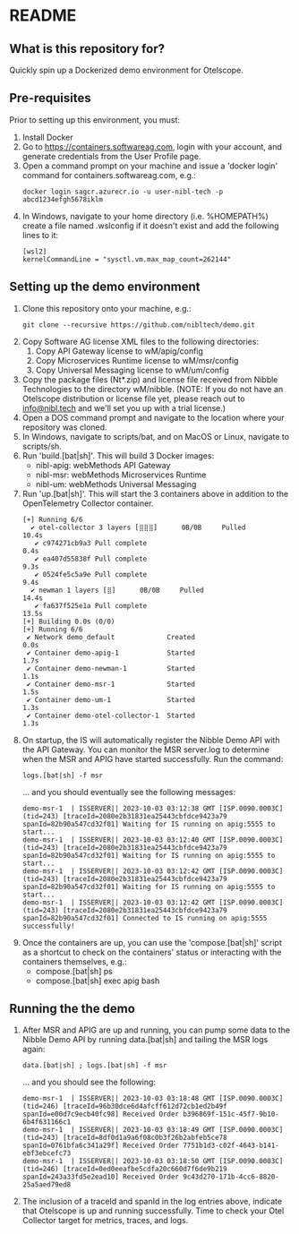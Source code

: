 # README #

## What is this repository for? ##

Quickly spin up a Dockerized demo environment for Otelscope.

## Pre-requisites ##

Prior to setting up this environment, you must:

1. Install Docker
1. Go to https://containers.softwareag.com, login with your account, and generate credentials from the User Profile page.
1. Open a command prompt on your machine and issue a 'docker login' command for containers.softwareag.com, e.g.:
    ```
    docker login sagcr.azurecr.io -u user-nibl-tech -p abcd1234efgh5678iklm
    ```
1. In Windows, navigate to your home directory (i.e. %HOMEPATH%) create a file named .wslconfig if it doesn't exist and add the following lines to it:
    ```
    [wsl2]
    kernelCommandLine = "sysctl.vm.max_map_count=262144"
    ```

## Setting up the demo environment ##

1. Clone this repository onto your machine, e.g.: 
    ```
    git clone --recursive https://github.com/nibltech/demo.git
    ```
1. Copy Software AG license XML files to the following directories:
    1. Copy API Gateway license to wM/apig/config
    1. Copy Microservices Runtime license to wM/msr/config
    1. Copy Universal Messaging license to wM/um/config
1. Copy the package files (Nt*.zip) and license file received from Nibble Technologies to the directory wM/nibble. (NOTE: If you do not have an Otelscope distribution or license file yet, please reach out to info@nibl.tech and we'll set you up with a trial license.)
1. Open a DOS command prompt and navigate to the location where your repository was cloned.
1. In Windows, navigate to scripts/bat, and on MacOS or Linux, navigate to scripts/sh.
1. Run 'build.[bat|sh]'. This will build 3 Docker images:
    * nibl-apig: webMethods API Gateway
    * nibl-msr: webMethods Microservices Runtime
    * nibl-um: webMethods Universal Messaging
1. Run 'up.[bat|sh]'. This will start the 3 containers above in addition to the OpenTelemetry Collector container.
    ```
    [+] Running 6/6
      ✔ otel-collector 3 layers [⣿⣿⣿]      0B/0B     Pulled                                                                                                     10.4s 
       ✔ c974271cb9a3 Pull complete                                                                                                                               0.4s 
       ✔ ea407d55838f Pull complete                                                                                                                               9.3s 
       ✔ 0524fe5c5a9e Pull complete                                                                                                                               9.4s 
      ✔ newman 1 layers [⣿]      0B/0B     Pulled                                                                                                                14.4s 
       ✔ fa637f525e1a Pull complete                                                                                                                              13.5s 
    [+] Building 0.0s (0/0)
    [+] Running 6/6
     ✔ Network demo_default             Created                                                                                                                   0.0s 
     ✔ Container demo-apig-1            Started                                                                                                                   1.7s 
     ✔ Container demo-newman-1          Started                                                                                                                   1.1s 
     ✔ Container demo-msr-1             Started                                                                                                                   1.5s 
     ✔ Container demo-um-1              Started                                                                                                                   1.3s 
     ✔ Container demo-otel-collector-1  Started                                                                                                                   1.3s 
    ```
1. On startup, the IS will automatically register the Nibble Demo API with the API Gateway. You can monitor the MSR server.log to determine when the MSR and APIG have started successfully. Run the command:
    ```
    logs.[bat|sh] -f msr
    ```
    ... and you should eventually see the following messages:
    ```
    demo-msr-1  | ISSERVER|| 2023-10-03 03:12:38 GMT [ISP.0090.0003C] (tid=243) [traceId=2080e2b31831ea25443cbfdce9423a79 spanId=82b90a547cd32f01] Waiting for IS running on apig:5555 to start...
    demo-msr-1  | ISSERVER|| 2023-10-03 03:12:40 GMT [ISP.0090.0003C] (tid=243) [traceId=2080e2b31831ea25443cbfdce9423a79 spanId=82b90a547cd32f01] Waiting for IS running on apig:5555 to start...
    demo-msr-1  | ISSERVER|| 2023-10-03 03:12:42 GMT [ISP.0090.0003C] (tid=243) [traceId=2080e2b31831ea25443cbfdce9423a79 spanId=82b90a547cd32f01] Waiting for IS running on apig:5555 to start...
    demo-msr-1  | ISSERVER|| 2023-10-03 03:12:42 GMT [ISP.0090.0003C] (tid=243) [traceId=2080e2b31831ea25443cbfdce9423a79 spanId=82b90a547cd32f01] Connected to IS running on apig:5555 successfully!
    ```
1. Once the containers are up, you can use the 'compose.[bat|sh]' script as a shortcut to check on the containers' status or interacting with the containers themselves, e.g.:
    * compose.[bat|sh] ps
    * compose.[bat|sh] exec apig bash

## Running the the demo ##

1. After MSR and APIG are up and running, you can pump some data to the Nibble Demo API by running data.[bat|sh] and tailing the MSR logs again:
    ```
    data.[bat|sh] ; logs.[bat|sh] -f msr
    ```
    ... and you should see the following:
    ```
    demo-msr-1  | ISSERVER|| 2023-10-03 03:18:48 GMT [ISP.0090.0003C] (tid=246) [traceId=96b30dce6d4afcff612d72cb1ed2b49f spanId=e00d7c9ecb40fc98] Received Order b396869f-151c-45f7-9b10-6b4f631166c1
    demo-msr-1  | ISSERVER|| 2023-10-03 03:18:49 GMT [ISP.0090.0003C] (tid=243) [traceId=8df0d1a9a6f08c0b3f26b2abfeb5ce78 spanId=0761bfa6c341a29f] Received Order 7751b1d3-c02f-4643-b141-ebf3ebcefc73
    demo-msr-1  | ISSERVER|| 2023-10-03 03:18:50 GMT [ISP.0090.0003C] (tid=246) [traceId=0ed0eeafbe5cdfa20c660d7f6de9b219 spanId=243a33fd5e2ead10] Received Order 9c43d270-171b-4cc6-8820-25a5aed79ed8
    ```
1. The inclusion of a traceId and spanId in the log entries above, indicate that Otelscope is up and running successfully. Time to check your Otel Collector target for metrics, traces, and logs.